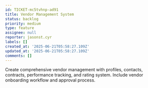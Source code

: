 ```yaml
---
id: TICKET-mc5tvhnp-ad91
title: Vendor Management System
status: backlog
priority: medium
type: feature
assignee: null
reporter: jasonst.cyr
labels: []
created_at: '2025-06-21T05:58:27.109Z'
updated_at: '2025-06-21T05:58:27.109Z'
comments: []
---
```


Create comprehensive vendor management with profiles, contacts, contracts, performance tracking, and rating system. Include vendor onboarding workflow and approval process.